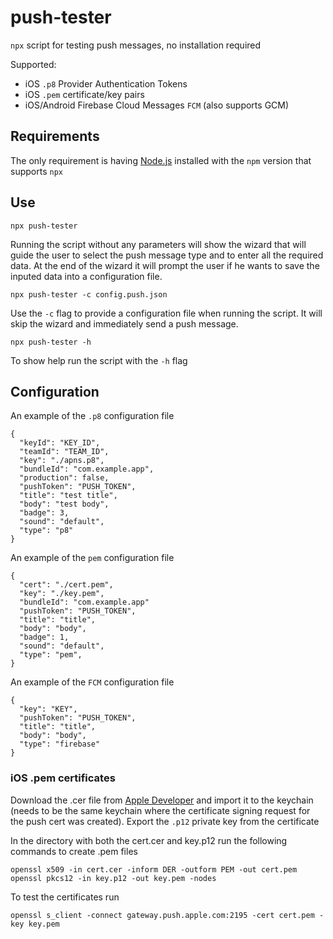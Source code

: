 # push-tester

`npx` script for testing push messages, no installation required

Supported:

- iOS `.p8` Provider Authentication Tokens
- iOS `.pem` certificate/key pairs
- iOS/Android Firebase Cloud Messages `FCM` (also supports GCM)

## Requirements

The only requirement is having [Node.js](https://nodejs.org/) installed with the `npm` version that supports `npx`

## Use

```
npx push-tester
```

Running the script without any parameters will show the wizard that will guide the user to select the push message type and to enter all the required data. At the end of the wizard it will prompt the user if he wants to save the inputed data into a configuration file.

```
npx push-tester -c config.push.json
```

Use the `-c` flag to provide a configuration file when running the script. It will skip the wizard and immediately send a push message.

```
npx push-tester -h
```

To show help run the script with the `-h` flag

## Configuration

An example of the `.p8` configuration file

```
{
  "keyId": "KEY_ID",
  "teamId": "TEAM_ID",
  "key": "./apns.p8",
  "bundleId": "com.example.app",
  "production": false,
  "pushToken": "PUSH_TOKEN",
  "title": "test title",
  "body": "test body",
  "badge": 3,
  "sound": "default",
  "type": "p8"
}
```

An example of the `pem` configuration file

```
{
  "cert": "./cert.pem",
  "key": "./key.pem",
  "bundleId": "com.example.app"
  "pushToken": "PUSH_TOKEN",
  "title": "title",
  "body": "body",
  "badge": 1,
  "sound": "default",
  "type": "pem",
}
```

An example of the `FCM` configuration file

```
{
  "key": "KEY",
  "pushToken": "PUSH_TOKEN",
  "title": "title",
  "body": "body",
  "type": "firebase"
}
```

### iOS .pem certificates

Download the .cer file from [Apple Developer](https://developer.apple.com) and import it to the keychain (needs to be the same keychain where the certificate signing request for the push cert was created).
Export the `.p12` private key from the certificate

In the directory with both the cert.cer and key.p12 run the following commands to create .pem files

```
openssl x509 -in cert.cer -inform DER -outform PEM -out cert.pem
openssl pkcs12 -in key.p12 -out key.pem -nodes

```

To test the certificates run

```
openssl s_client -connect gateway.push.apple.com:2195 -cert cert.pem -key key.pem
```
